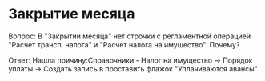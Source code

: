 # Закрытие месяца

Вопрос: В "Закрытии месяца" нет строчки с регламентной операцией "Расчет трансп. налога" и "Расчет налога на имущество". Почему?

Ответ:  Нашла причину:Справочники - Налог на имущество -&gt; Порядок уплаты -&gt; Создать запись в проставить флажок "Уплачиваются авансы"



